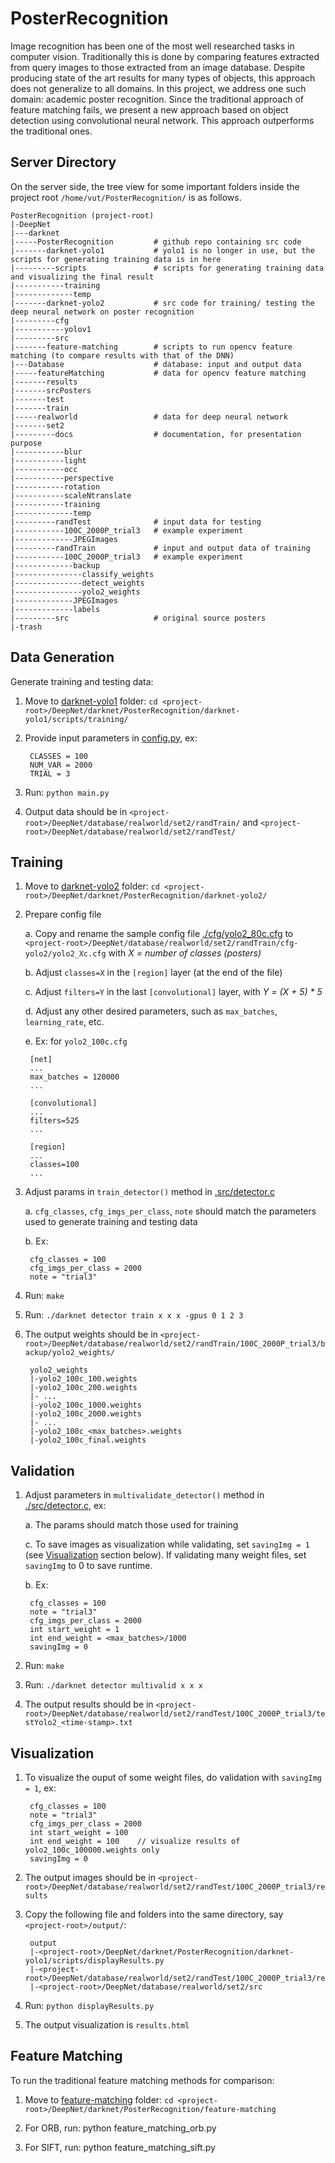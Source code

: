 # PosterRecognition

Image recognition has been one of the most well researched tasks in computer vision. Traditionally this is done by comparing features extracted from query images to those extracted from an image database. Despite producing state of the art results for many types of objects, this approach does not generalize to all domains. In this project, we address one such domain: academic poster recognition. Since the traditional approach of feature matching fails, we present a new approach based on object detection using convolutional neural network. This approach outperforms the traditional ones.


## Server Directory

On the server side, the tree view for some important folders inside the project root `/home/vut/PosterRecognition/` is as follows.
```
PosterRecognition (project-root)  
|-DeepNet  
|---darknet  
|-----PosterRecognition			# github repo containing src code  
|-------darknet-yolo1			# yolo1 is no longer in use, but the scripts for generating training data is in here  
|---------scripts				# scripts for generating training data and visualizing the final result  
|-----------training  
|-------------temp  
|-------darknet-yolo2 			# src code for training/ testing the deep neural network on poster recognition  
|---------cfg  
|-----------yolov1  
|---------src  
|-------feature-matching 		# scripts to run opencv feature matching (to compare results with that of the DNN)  
|---Database 					# database: input and output data  
|-----featureMatching 			# data for opencv feature matching  
|-------results  
|-------srcPosters  
|-------test  
|-------train  
|-----realworld					# data for deep neural network  
|-------set2  
|---------docs					# documentation, for presentation purpose  
|-----------blur  
|-----------light  
|-----------occ  
|-----------perspective  
|-----------rotation  
|-----------scaleNtranslate  
|-----------training  
|-------------temp  
|---------randTest				# input data for testing  
|-----------100C_2000P_trial3 	# example experiment  
|-------------JPEGImages  
|---------randTrain				# input and output data of training  
|-----------100C_2000P_trial3	# example experiment  
|-------------backup  
|---------------classify_weights  
|---------------detect_weights  
|---------------yolo2_weights  
|-------------JPEGImages  
|-------------labels  
|---------src 					# original source posters  
|-trash  
```

## Data Generation
Generate training and testing data:

1. Move to [darknet-yolo1](https://github.com/thanhmvu/PosterRecognition/tree/master/darknet-yolo1) folder: `cd <project-root>/DeepNet/darknet/PosterRecognition/darknet-yolo1/scripts/training/`

2. Provide input parameters in [config.py](https://github.com/thanhmvu/PosterRecognition/blob/master/darknet-yolo1/scripts/training/config.py), ex:

		CLASSES = 100  
		NUM_VAR = 2000    
		TRIAL = 3   

3. Run: `python main.py`

4. Output data should be in `<project-root>/DeepNet/database/realworld/set2/randTrain/` and `<project-root>/DeepNet/database/realworld/set2/randTest/`

## Training 
1. Move to [darknet-yolo2](https://github.com/thanhmvu/PosterRecognition/tree/master/darknet-yolo2) folder: `cd <project-root>/DeepNet/darknet/PosterRecognition/darknet-yolo2/`

2. Prepare config file  

	a. Copy and rename the sample config file [./cfg/yolo2_80c.cfg](https://github.com/thanhmvu/PosterRecognition/blob/master/darknet-yolo2/cfg/yolo2_80c.cfg) to `<project-root>/DeepNet/database/realworld/set2/randTrain/cfg-yolo2/yolo2_Xc.cfg` with _X = number of classes (posters)_  
       
	b. Adjust `classes=X` in the `[region]` layer (at the end of the file)   
    
	c. Adjust `filters=Y` in the last `[convolutional]` layer, with _Y = (X + 5) * 5_
    
	d. Adjust any other desired parameters, such as `max_batches`, `learning_rate`, etc.  
    
	e. Ex: for `yolo2_100c.cfg`
    
	    [net]  
        ...
	    max_batches = 120000  
	    ...  
        
	    [convolutional]  
		...  
		filters=525  
		...  
   
		[region]  
		...  
		classes=100  
		...  
        
3. Adjust params in `train_detector()` method in [.src/detector.c](https://github.com/thanhmvu/PosterRecognition/blob/master/darknet-yolo2/src/detector.c)  

	a. `cfg_classes`, `cfg_imgs_per_class`, `note` should match the parameters used to generate training and testing data  
    
	b. Ex: 
    
    	cfg_classes = 100   
		cfg_imgs_per_class = 2000   
		note = "trial3"  
    
2. Run: `make`

3. Run: `./darknet detector train x x x -gpus 0 1 2 3`

4. The output weights should be in `<project-root>/DeepNet/database/realworld/set2/randTrain/100C_2000P_trial3/backup/yolo2_weights/`   
	
    	yolo2_weights
    	|-yolo2_100c_100.weights  
		|-yolo2_100c_200.weights   
		|- ...   
		|-yolo2_100c_1000.weights   
		|-yolo2_100c_2000.weights   
		|- ...   
		|-yolo2_100c_<max_batches>.weights   
		|-yolo2_100c_final.weights   

## Validation 
1. Adjust parameters in `multivalidate_detector()` method in [./src/detector.c](https://github.com/thanhmvu/PosterRecognition/blob/master/darknet-yolo2/src/detector.c), ex:   

	a. The params should match those used for training   
    
	c. To save images as visualization while validating, set `savingImg = 1` (see [Visualization](#visualization) section below). If validating many weight files, set `savingImg` to 0 to save runtime.   
    
	b. Ex: 	
    
    	cfg_classes = 100   
		note = "trial3"   
		cfg_imgs_per_class = 2000   
		int start_weight = 1   
		int end_weight = <max_batches>/1000   
		savingImg = 0    

2. Run: `make`

3. Run: `./darknet detector multivalid x x x`

4. The output results should be in `<project-root>/DeepNet/database/realworld/set2/randTest/100C_2000P_trial3/testYolo2_<time-stamp>.txt`

## Visualization
1. To visualize the ouput of some weight files, do validation with `savingImg = 1`, ex:  
		
        cfg_classes = 100   
		note = "trial3"   
		cfg_imgs_per_class = 2000   
		int start_weight = 100   
		int end_weight = 100	// visualize results of yolo2_100c_100000.weights only   
		savingImg = 0    

2. The output images should be in `<project-root>/DeepNet/database/realworld/set2/randTest/100C_2000P_trial3/results`

3. Copy the following file and folders into the same directory, say `<project-root>/output/`:
		
        output
        |-<project-root>/DeepNet/darknet/PosterRecognition/darknet-yolo1/scripts/displayResults.py   
		|-<project-root>/DeepNet/database/realworld/set2/randTest/100C_2000P_trial3/results   
		|-<project-root>/DeepNet/database/realworld/set2/src   

4. Run: `python displayResults.py`

5. The output visualization is `results.html`

## Feature Matching
To run the traditional feature matching methods for comparison:
1. Move to [feature-matching](https://github.com/thanhmvu/PosterRecognition/tree/master/feature-matching) folder: `cd <project-root>/DeepNet/darknet/PosterRecognition/feature-matching`

2. For ORB, run: python feature_matching_orb.py

3. For SIFT, run: python feature_matching_sift.py


